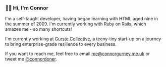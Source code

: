 ### 👋🏻 Hi, I'm Connor

I'm a self-taught developer, having began learning with HTML aged nine in the summer of 2009. I'm currently working with Ruby on Rails, which amazes me - so many shortcuts!

I'm currently working at [Gurste Collective](https://www.gurstecollective.com), a teeny-tiny start-up on a journey to bring enterprise-grade resilience to every business.

If you want to reach me, feel free to email <me@connorgurney.me.uk> or tweet me [@connordoner](https://www.twitter.com/connordoner).
